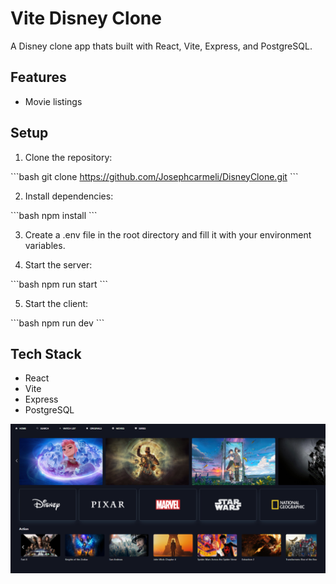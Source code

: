 # Vite Disney Clone

A Disney clone app thats built with React, Vite, Express, and PostgreSQL.

## Features

- Movie listings

## Setup

1. Clone the repository:

\`\`\`bash
git clone https://github.com/Josephcarmeli/DisneyClone.git
\`\`\`

2. Install dependencies:

\`\`\`bash
npm install
\`\`\`

3. Create a .env file in the root directory and fill it with your environment variables.

4. Start the server:

\`\`\`bash
npm run start
\`\`\`

5. Start the client:

\`\`\`bash
npm run dev
\`\`\`

## Tech Stack

- React
- Vite
- Express
- PostgreSQL

![screenshotHome](ImagesForReadMe/screenshotHome.png)
